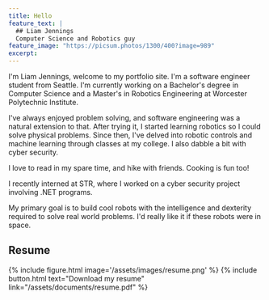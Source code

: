 ```yaml
---
title: Hello
feature_text: |
  ## Liam Jennings
  Computer Science and Robotics guy
feature_image: "https://picsum.photos/1300/400?image=989"
excerpt: 
---
```



I'm Liam Jennings, welcome to my portfolio site. I'm a software engineer student from Seattle. I'm currently working on a Bachelor's degree in Computer Science and a Master's in Robotics Engineering at Worcester Polytechnic Institute.

I've always enjoyed problem solving, and software engineering was a natural extension to that. After trying it, I started learning robotics so I could solve physical problems. Since then, I've delved into robotic controls and machine learning through classes at my college. I also dabble a bit with cyber security.

I love to read in my spare time, and hike with friends. Cooking is fun too!

I recently interned at STR, where I worked on a cyber security project involving .NET programs. 

My primary goal is to build cool robots with the intelligence and dexterity required to solve real world problems. I'd really like it if these robots were in space.




## Resume
{% include figure.html image='/assets/images/resume.png' %}
{% include button.html text="Download my resume" link="/assets/documents/resume.pdf" %}
